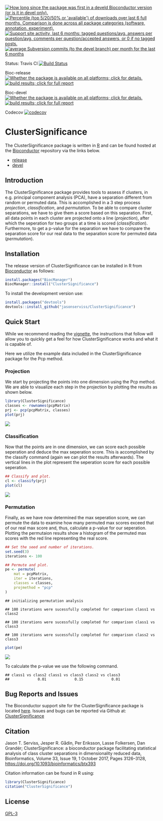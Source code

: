 
<!-- README.md is generated from README.Rmd. Please edit that file -->

<a href="http://www.bioconductor.org/packages/devel/bioc/html/ClusterSignificance.html#since"><img border="0" src="http://www.bioconductor.org/shields/years-in-bioc/ClusterSignificance.svg" title="How long since the package was first in a develd Bioconductor version (or is it in devel only)."></a>
<a href="http://bioconductor.org/packages/stats/bioc/ClusterSignificance.html"><img border="0" src="http://www.bioconductor.org/shields/downloads/ClusterSignificance.svg" title="Percentile (top 5/20/50% or 'available') of downloads over last 6 full months. Comparison is done across all package categories (software, annotation, experiment)."></a>
<a href="https://support.bioconductor.org/t/ClusterSignificance/"><img border="0" src="http://www.bioconductor.org/shields/posts/ClusterSignificance.svg" title="Support site activity, last 6 months: tagged questions/avg. answers per question/avg. comments per question/accepted answers, or 0 if no tagged posts."></a>
<a href="http://www.bioconductor.org/packages/devel/bioc/html/ClusterSignificance.html#svn_source"><img border="0" src="http://www.bioconductor.org/shields/commits/bioc/ClusterSignificance.svg" title="average Subversion commits (to the devel branch) per month for the last 6 months"></a>

Status: Travis CI [![Build
Status](https://travis-ci.org/jasonserviss/ClusterSignificance.svg?branch=master)](https://travis-ci.org/jasonserviss/ClusterSignificance)

Bioc-release
<a href="http://www.bioconductor.org/packages/release/bioc/html/ClusterSignificance.html#archives"><img border="0" src="http://www.bioconductor.org/shields/availability/release/ClusterSignificance.svg" title="Whether the package is available on all platforms; click for details."></a>
<a href="http://bioconductor.org/checkResults/release/bioc-LATEST/ClusterSignificance/"><img border="0" src="http://www.bioconductor.org/shields/build/release/bioc/ClusterSignificance.svg" title="build results; click for full report"></a>

Bioc-devel
<a href="http://www.bioconductor.org/packages/devel/bioc/html/ClusterSignificance.html#archives"><img border="0" src="http://www.bioconductor.org/shields/availability/devel/ClusterSignificance.svg" title="Whether the package is available on all platforms; click for details."></a>
<a href="http://bioconductor.org/checkResults/devel/bioc-LATEST/ClusterSignificance/"><img border="0" src="http://www.bioconductor.org/shields/build/devel/bioc/ClusterSignificance.svg" title="build results; click for full report"></a>

Codecov
[![codecov](https://codecov.io/gh/jasonserviss/ClusterSignificance/branch/master/graph/badge.svg)](https://codecov.io/gh/jasonserviss/ClusterSignificance)

# ClusterSignificance

The ClusterSignificance package is written in
[R](https://cran.r-project.org) and can be found hosted at the
[Bioconductor](https://www.bioconductor.org) repository via the links
below.

  - [release](https://master.bioconductor.org/packages/release/bioc/html/ClusterSignificance.html)
  - [devel](https://bioconductor.org/packages/devel/bioc/html/ClusterSignificance.html)

## Introduction

The ClusterSignificance package provides tools to assess if clusters, in
e.g. principal component analysis (PCA), have a separation different
from random or permuted data. This is accomplished in a 3 step process
*projection*, *classification*, and *permutation*. To be able to compare
cluster separations, we have to give them a score based on this
separation. First, all data points in each cluster are projected onto a
line (*projection*), after which the seperation for two groups at a time
is scored (*classification*). Furthermore, to get a p-value for the
separation we have to compare the separation score for our real data to
the separation score for permuted data (*permutation*).

## Installation

The release version of ClusterSignificance can be installed in R from
[Bioconductor](https://www.bioconductor.org) as follows:

``` r
install.packages("BiocManager") 
BiocManager::install("ClusterSignificance") 
```

To install the development version use:

``` r
install.packages("devtools")
devtools::install_github("jasonserviss/ClusterSignificance")
```

## Quick Start

While we recommend reading the
[vignette](https://bioconductor.org/packages/release/bioc/vignettes/ClusterSignificance/inst/doc/ClusterSignificance-vignette.html),
the instructions that follow will allow you to quickly get a feel for
how ClusterSignificance works and what it is capable of.

Here we utilize the example data included in the ClusterSignificance
package for the Pcp method.

### Projection

We start by projecting the points into one dimension using the Pcp
method. We are able to visualize each step in the projection by plotting
the results as shown below.

```r
library(ClusterSignificance)
classes <- rownames(pcpMatrix)
prj <- pcp(pcpMatrix, classes)
plot(prj)
```

<img src="man/figures/pcpPrj.png" align="center" />

### Classification

Now that the points are in one dimension, we can score each possible
seperation and deduce the max seperation score. This is accomplished by
the classify command (again we can plot the results afterwards). The
vertical lines in the plot represent the seperation score for each
possible seperation.

``` r
## Classify and plot.
cl <- classify(prj)
plot(cl)
```

<img src="man/figures/pcpCl.png" align="center" />

### Permutation

Finally, as we have now determined the max seperation score, we can
permute the data to examine how many permuted max scores exceed that of
our real max score and, thus, calculate a p-value for our seperation.
Plotting the permutaion results show a histogram of the permuted max
scores with the red line representing the real score.

``` r
## Set the seed and number of iterations.
set.seed(3)
iterations <- 100 

## Permute and plot.
pe <- permute(
    mat = pcpMatrix,
    iter = iterations,
    classes = classes,
    projmethod = "pcp"
)
```

    ## initializing permutation analysis

    ## 100 iterations were sucessfully completed for comparison class1 vs class2

    ## 100 iterations were sucessfully completed for comparison class1 vs class3

    ## 100 iterations were sucessfully completed for comparison class2 vs class3

``` r
plot(pe)
```

<img src="man/figures/pcpPerm.png" align="center" />

To calculate the p-value we use the following command.

    ## class1 vs class2 class1 vs class3 class2 vs class3 
    ##             0.01             0.15             0.01

## Bug Reports and Issues

The Bioconductor support site for the ClusterSignificance package is
located [here](https://support.bioconductor.org/t/ClusterSignificance/).
Issues and bugs can be reported via Github at:
[ClusterSignificance](https://github.com/jasonserviss/ClusterSignificance)

## Citation

Jason T. Serviss, Jesper R. Gådin, Per Eriksson, Lasse Folkersen, Dan
Grandér; ClusterSignificance: a bioconductor package facilitating
statistical analysis of class cluster separations in dimensionality
reduced data, Bioinformatics, Volume 33, Issue 19, 1 October 2017, Pages
3126–3128, <https://doi.org/10.1093/bioinformatics/btx393>

Citation information can be found in R using:

``` r
library(ClusterSignificance)
citation("ClusterSignificance")
```

## License

[GPL-3](https://www.r-project.org/Licenses/GPL-3)
